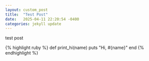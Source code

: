 ```yaml
---
layout: custom_post
title:  "Test Post"
date:   2025-04-11 22:20:54 -0400
categories: jekyll update
---
```

test post


{% highlight ruby %}
def print_hi(name)
  puts "Hi, #{name}"
end
{% endhighlight %}
